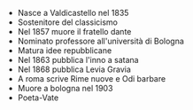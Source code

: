 - Nasce a Valdicastello nel 1835
- Sostenitore del classicismo
- Nel 1857 muore il fratello dante
- Nominato professore all'università di Bologna
- Matura idee repubblicane
- Nel 1863 pubblica l'inno a satana
- Nel 1868 pubblica Levia Gravia
- A roma scrive Rime nuove e Odi barbare
- Muore a bologna nel 1903
- Poeta-Vate